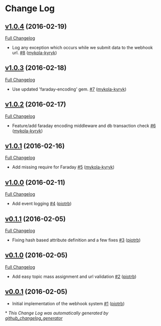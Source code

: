 # Change Log

## [v1.0.4](https://github.com/payrollhero/webhook_system/tree/v1.0.4) (2016-02-19)
[Full Changelog](https://github.com/payrollhero/webhook_system/compare/v1.0.3...v1.0.4)

- Log any exception which occurs while we submit data to the webhook url. [\#8](https://github.com/payrollhero/webhook_system/pull/8) ([mykola-kyryk](https://github.com/mykola-kyryk))

## [v1.0.3](https://github.com/payrollhero/webhook_system/tree/v1.0.3) (2016-02-18)
[Full Changelog](https://github.com/payrollhero/webhook_system/compare/v1.0.2...v1.0.3)

- Use updated 'faraday-encoding' gem. [\#7](https://github.com/payrollhero/webhook_system/pull/7) ([mykola-kyryk](https://github.com/mykola-kyryk))

## [v1.0.2](https://github.com/payrollhero/webhook_system/tree/v1.0.2) (2016-02-17)
[Full Changelog](https://github.com/payrollhero/webhook_system/compare/v1.0.1...v1.0.2)

- Feature/add faraday encoding middleware and db transaction check [\#6](https://github.com/payrollhero/webhook_system/pull/6) ([mykola-kyryk](https://github.com/mykola-kyryk))

## [v1.0.1](https://github.com/payrollhero/webhook_system/tree/v1.0.1) (2016-02-16)
[Full Changelog](https://github.com/payrollhero/webhook_system/compare/v1.0.0...v1.0.1)

- Add missing require for Faraday [\#5](https://github.com/payrollhero/webhook_system/pull/5) ([mykola-kyryk](https://github.com/mykola-kyryk))

## [v1.0.0](https://github.com/payrollhero/webhook_system/tree/v1.0.0) (2016-02-11)
[Full Changelog](https://github.com/payrollhero/webhook_system/compare/v0.1.1...v1.0.0)

- Add event logging [\#4](https://github.com/payrollhero/webhook_system/pull/4) ([piotrb](https://github.com/piotrb))

## [v0.1.1](https://github.com/payrollhero/webhook_system/tree/v0.1.1) (2016-02-05)
[Full Changelog](https://github.com/payrollhero/webhook_system/compare/v0.1.0...v0.1.1)

- Fixing hash based attribute definition and a few fixes [\#3](https://github.com/payrollhero/webhook_system/pull/3) ([piotrb](https://github.com/piotrb))

## [v0.1.0](https://github.com/payrollhero/webhook_system/tree/v0.1.0) (2016-02-05)
[Full Changelog](https://github.com/payrollhero/webhook_system/compare/v0.0.1...v0.1.0)

- Add easy topic mass assignment and url validation [\#2](https://github.com/payrollhero/webhook_system/pull/2) ([piotrb](https://github.com/piotrb))

## [v0.0.1](https://github.com/payrollhero/webhook_system/tree/v0.0.1) (2016-02-05)
- Initial implementation of the webhook system [\#1](https://github.com/payrollhero/webhook_system/pull/1) ([piotrb](https://github.com/piotrb))



\* *This Change Log was automatically generated by [github_changelog_generator](https://github.com/skywinder/Github-Changelog-Generator)*